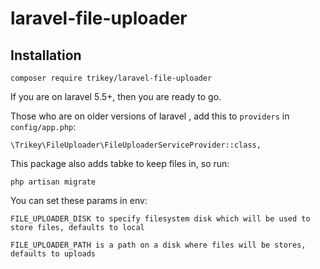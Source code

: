 # laravel-file-uploader

## Installation

    composer require trikey/laravel-file-uploader

If you are on laravel 5.5+, then you are ready to go.

Those who are on older versions of laravel , add this to `providers` in `config/app.php`:

    \Trikey\FileUploader\FileUploaderServiceProvider::class,

This package also adds tabke to keep files in, so run:

    php artisan migrate

You can set these params in env:

    FILE_UPLOADER_DISK to specify filesystem disk which will be used to store files, defaults to local

    FILE_UPLOADER_PATH is a path on a disk where files will be stores, defaults to uploads
